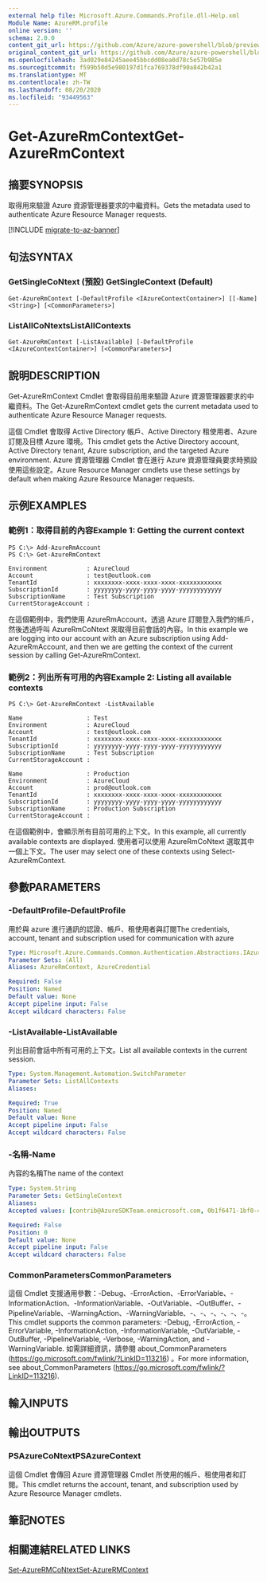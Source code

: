 ```yaml
---
external help file: Microsoft.Azure.Commands.Profile.dll-Help.xml
Module Name: AzureRM.profile
online version: ''
schema: 2.0.0
content_git_url: https://github.com/Azure/azure-powershell/blob/preview/src/ResourceManager/Profile/Commands.Profile/help/Get-AzureRmContext.md
original_content_git_url: https://github.com/Azure/azure-powershell/blob/preview/src/ResourceManager/Profile/Commands.Profile/help/Get-AzureRmContext.md
ms.openlocfilehash: 3ad029e84245aee45bbcdd08ea0d78c5e57b985e
ms.sourcegitcommit: f599b50d5e980197d1fca769378df90a842b42a1
ms.translationtype: MT
ms.contentlocale: zh-TW
ms.lasthandoff: 08/20/2020
ms.locfileid: "93449563"
---
```

# <span data-ttu-id="50234-101">Get-AzureRmContext</span><span class="sxs-lookup"><span data-stu-id="50234-101">Get-AzureRmContext</span></span>

## <span data-ttu-id="50234-102">摘要</span><span class="sxs-lookup"><span data-stu-id="50234-102">SYNOPSIS</span></span>
<span data-ttu-id="50234-103">取得用來驗證 Azure 資源管理器要求的中繼資料。</span><span class="sxs-lookup"><span data-stu-id="50234-103">Gets the metadata used to authenticate Azure Resource Manager requests.</span></span>

[!INCLUDE [migrate-to-az-banner](../../includes/migrate-to-az-banner.md)]

## <span data-ttu-id="50234-104">句法</span><span class="sxs-lookup"><span data-stu-id="50234-104">SYNTAX</span></span>

### <span data-ttu-id="50234-105">GetSingleCoNtext (預設) </span><span class="sxs-lookup"><span data-stu-id="50234-105">GetSingleContext (Default)</span></span>
```
Get-AzureRmContext [-DefaultProfile <IAzureContextContainer>] [[-Name] <String>] [<CommonParameters>]
```

### <span data-ttu-id="50234-106">ListAllCoNtexts</span><span class="sxs-lookup"><span data-stu-id="50234-106">ListAllContexts</span></span>
```
Get-AzureRmContext [-ListAvailable] [-DefaultProfile <IAzureContextContainer>] [<CommonParameters>]
```

## <span data-ttu-id="50234-107">說明</span><span class="sxs-lookup"><span data-stu-id="50234-107">DESCRIPTION</span></span>
<span data-ttu-id="50234-108">Get-AzureRmContext Cmdlet 會取得目前用來驗證 Azure 資源管理器要求的中繼資料。</span><span class="sxs-lookup"><span data-stu-id="50234-108">The Get-AzureRmContext cmdlet gets the current metadata used to authenticate Azure Resource Manager requests.</span></span>

<span data-ttu-id="50234-109">這個 Cmdlet 會取得 Active Directory 帳戶、Active Directory 租使用者、Azure 訂閱及目標 Azure 環境。</span><span class="sxs-lookup"><span data-stu-id="50234-109">This cmdlet gets the Active Directory account, Active Directory tenant, Azure subscription, and the targeted Azure environment.</span></span>
<span data-ttu-id="50234-110">Azure 資源管理器 Cmdlet 會在進行 Azure 資源管理員要求時預設使用這些設定。</span><span class="sxs-lookup"><span data-stu-id="50234-110">Azure Resource Manager cmdlets use these settings by default when making Azure Resource Manager requests.</span></span>

## <span data-ttu-id="50234-111">示例</span><span class="sxs-lookup"><span data-stu-id="50234-111">EXAMPLES</span></span>

### <span data-ttu-id="50234-112">範例1：取得目前的內容</span><span class="sxs-lookup"><span data-stu-id="50234-112">Example 1: Getting the current context</span></span>
```
PS C:\> Add-AzureRmAccount
PS C:\> Get-AzureRmContext

Environment           : AzureCloud
Account               : test@outlook.com
TenantId              : xxxxxxxx-xxxx-xxxx-xxxx-xxxxxxxxxxxx
SubscriptionId        : yyyyyyyy-yyyy-yyyy-yyyy-yyyyyyyyyyyy
SubscriptionName      : Test Subscription
CurrentStorageAccount :
```

<span data-ttu-id="50234-113">在這個範例中，我們使用 AzureRmAccount，透過 Azure 訂閱登入我們的帳戶，然後透過呼叫 AzureRmCoNtext 來取得目前會話的內容。</span><span class="sxs-lookup"><span data-stu-id="50234-113">In this example we are logging into our account with an Azure subscription using Add-AzureRmAccount, and then we are getting the context of the current session by calling Get-AzureRmContext.</span></span>

### <span data-ttu-id="50234-114">範例2：列出所有可用的內容</span><span class="sxs-lookup"><span data-stu-id="50234-114">Example 2: Listing all available contexts</span></span>
```
PS C:\> Get-AzureRmContext -ListAvailable

Name                  : Test
Environment           : AzureCloud
Account               : test@outlook.com
TenantId              : xxxxxxxx-xxxx-xxxx-xxxx-xxxxxxxxxxxx
SubscriptionId        : yyyyyyyy-yyyy-yyyy-yyyy-yyyyyyyyyyyy
SubscriptionName      : Test Subscription
CurrentStorageAccount :

Name                  : Production
Environment           : AzureCloud
Account               : prod@outlook.com
TenantId              : xxxxxxxx-xxxx-xxxx-xxxx-xxxxxxxxxxxx
SubscriptionId        : yyyyyyyy-yyyy-yyyy-yyyy-yyyyyyyyyyyy
SubscriptionName      : Production Subscription
CurrentStorageAccount :
```

<span data-ttu-id="50234-115">在這個範例中，會顯示所有目前可用的上下文。</span><span class="sxs-lookup"><span data-stu-id="50234-115">In this example, all currently available contexts are displayed.</span></span>  <span data-ttu-id="50234-116">使用者可以使用 AzureRmCoNtext 選取其中一個上下文。</span><span class="sxs-lookup"><span data-stu-id="50234-116">The user may select one of these contexts using Select-AzureRmContext.</span></span>

## <span data-ttu-id="50234-117">參數</span><span class="sxs-lookup"><span data-stu-id="50234-117">PARAMETERS</span></span>

### <span data-ttu-id="50234-118">-DefaultProfile</span><span class="sxs-lookup"><span data-stu-id="50234-118">-DefaultProfile</span></span>
<span data-ttu-id="50234-119">用於與 azure 進行通訊的認證、帳戶、租使用者與訂閱</span><span class="sxs-lookup"><span data-stu-id="50234-119">The credentials, account, tenant and subscription used for communication with azure</span></span>

```yaml
Type: Microsoft.Azure.Commands.Common.Authentication.Abstractions.IAzureContextContainer
Parameter Sets: (All)
Aliases: AzureRmContext, AzureCredential

Required: False
Position: Named
Default value: None
Accept pipeline input: False
Accept wildcard characters: False
```

### <span data-ttu-id="50234-120">-ListAvailable</span><span class="sxs-lookup"><span data-stu-id="50234-120">-ListAvailable</span></span>
<span data-ttu-id="50234-121">列出目前會話中所有可用的上下文。</span><span class="sxs-lookup"><span data-stu-id="50234-121">List all available contexts in the current session.</span></span>

```yaml
Type: System.Management.Automation.SwitchParameter
Parameter Sets: ListAllContexts
Aliases: 

Required: True
Position: Named
Default value: None
Accept pipeline input: False
Accept wildcard characters: False
```

### <span data-ttu-id="50234-122">-名稱</span><span class="sxs-lookup"><span data-stu-id="50234-122">-Name</span></span>
<span data-ttu-id="50234-123">內容的名稱</span><span class="sxs-lookup"><span data-stu-id="50234-123">The name of the context</span></span>

```yaml
Type: System.String
Parameter Sets: GetSingleContext
Aliases: 
Accepted values: [contrib@AzureSDKTeam.onmicrosoft.com, 0b1f6471-1bf0-4dda-aec3-cb9272f09590], [markcowl@microsoft.com, 00977cdb-163f-435f-9c32-39ec8ae61f4d]

Required: False
Position: 0
Default value: None
Accept pipeline input: False
Accept wildcard characters: False
```

### <span data-ttu-id="50234-124">CommonParameters</span><span class="sxs-lookup"><span data-stu-id="50234-124">CommonParameters</span></span>
<span data-ttu-id="50234-125">這個 Cmdlet 支援通用參數：-Debug、-ErrorAction、-ErrorVariable、-InformationAction、-InformationVariable、-OutVariable、-OutBuffer、-PipelineVariable、-WarningAction、-WarningVariable、-、-、-、-、-、-。</span><span class="sxs-lookup"><span data-stu-id="50234-125">This cmdlet supports the common parameters: -Debug, -ErrorAction, -ErrorVariable, -InformationAction, -InformationVariable, -OutVariable, -OutBuffer, -PipelineVariable, -Verbose, -WarningAction, and -WarningVariable.</span></span> <span data-ttu-id="50234-126">如需詳細資訊，請參閱 about_CommonParameters (https://go.microsoft.com/fwlink/?LinkID=113216) 。</span><span class="sxs-lookup"><span data-stu-id="50234-126">For more information, see about_CommonParameters (https://go.microsoft.com/fwlink/?LinkID=113216).</span></span>

## <span data-ttu-id="50234-127">輸入</span><span class="sxs-lookup"><span data-stu-id="50234-127">INPUTS</span></span>

## <span data-ttu-id="50234-128">輸出</span><span class="sxs-lookup"><span data-stu-id="50234-128">OUTPUTS</span></span>

### <span data-ttu-id="50234-129">PSAzureCoNtext</span><span class="sxs-lookup"><span data-stu-id="50234-129">PSAzureContext</span></span>
<span data-ttu-id="50234-130">這個 Cmdlet 會傳回 Azure 資源管理器 Cmdlet 所使用的帳戶、租使用者和訂閱。</span><span class="sxs-lookup"><span data-stu-id="50234-130">This cmdlet returns the account, tenant, and subscription used by Azure Resource Manager cmdlets.</span></span>

## <span data-ttu-id="50234-131">筆記</span><span class="sxs-lookup"><span data-stu-id="50234-131">NOTES</span></span>

## <span data-ttu-id="50234-132">相關連結</span><span class="sxs-lookup"><span data-stu-id="50234-132">RELATED LINKS</span></span>

[<span data-ttu-id="50234-133">Set-AzureRMCoNtext</span><span class="sxs-lookup"><span data-stu-id="50234-133">Set-AzureRMContext</span></span>](./Set-AzureRMContext.md)

